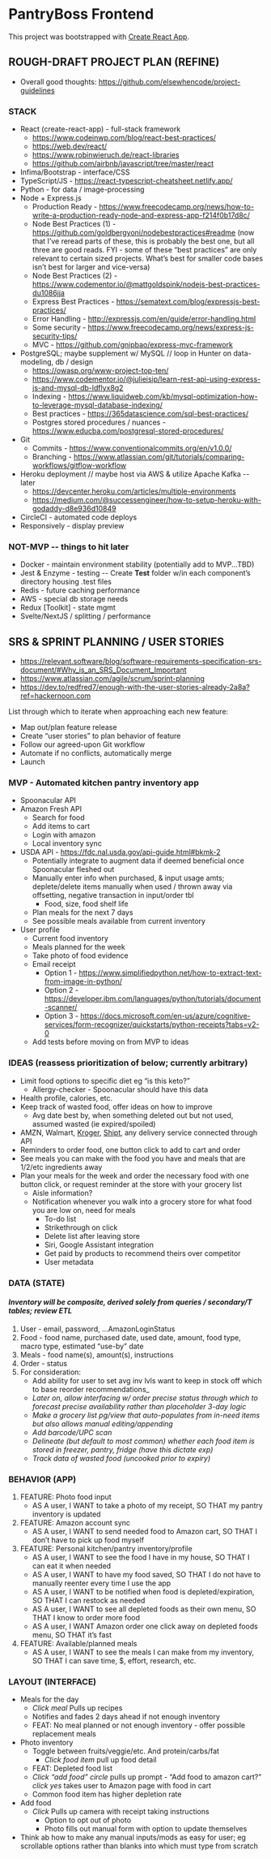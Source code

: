 # PantryBoss Frontend

This project was bootstrapped with [Create React App](https://github.com/facebook/create-react-app).

## ROUGH-DRAFT PROJECT PLAN (REFINE)

* Overall good thoughts: https://github.com/elsewhencode/project-guidelines

### STACK
- React (create-react-app) - full-stack framework
  * https://www.codeinwp.com/blog/react-best-practices/
  * https://web.dev/react/
  * https://www.robinwieruch.de/react-libraries
  * https://github.com/airbnb/javascript/tree/master/react
- Infima/Bootstrap - interface/CSS
- TypeScript/JS - https://react-typescript-cheatsheet.netlify.app/
- Python - for data / image-processing
- Node + Express.js
  * Production Ready - https://www.freecodecamp.org/news/how-to-write-a-production-ready-node-and-express-app-f214f0b17d8c/ 
  * Node Best Practices (1) - https://github.com/goldbergyoni/nodebestpractices#readme (now that I’ve reread parts of these, this is probably the best one, but all three are good reads. FYI - some of these “best practices” are only relevant to certain sized projects. What’s best for smaller code bases isn’t best for larger and vice-versa)
  * Node Best Practices (2) - https://www.codementor.io/@mattgoldspink/nodejs-best-practices-du1086jja
  * Express Best Practices - https://sematext.com/blog/expressjs-best-practices/
  * Error Handling - http://expressjs.com/en/guide/error-handling.html
  * Some security - https://www.freecodecamp.org/news/express-js-security-tips/
  * MVC - https://github.com/gnipbao/express-mvc-framework
- PostgreSQL; maybe supplement w/ MySQL // loop in Hunter on data-modeling, db / design
  * https://owasp.org/www-project-top-ten/
  * https://www.codementor.io/@julieisip/learn-rest-api-using-express-js-and-mysql-db-ldflyx8g2
  * Indexing - https://www.liquidweb.com/kb/mysql-optimization-how-to-leverage-mysql-database-indexing/ 
  * Best practices - https://365datascience.com/sql-best-practices/
  * Postgres stored procedures / nuances - https://www.educba.com/postgresql-stored-procedures/
- Git
  * Commits - https://www.conventionalcommits.org/en/v1.0.0/ 
  * Branching - https://www.atlassian.com/git/tutorials/comparing-workflows/gitflow-workflow 
- Heroku deployment // maybe host via AWS & utilize Apache Kafka -- later
  * https://devcenter.heroku.com/articles/multiple-environments
  * https://medium.com/@successengineer/how-to-setup-heroku-with-godaddy-d8e936d10849 
- CircleCI - automated code deploys
- Responsively - display preview

### NOT-MVP -- things to hit later
- Docker - maintain environment stability (potentially add to MVP...TBD)
- Jest & Enzyme - testing -- Create __Test__ folder w/in each component’s directory housing .test files
- Redis - future caching performance
- AWS - special db storage needs
- Redux [Toolkit] - state mgmt
- Svelte/NextJS / splitting / performance

## SRS & SPRINT PLANNING / USER STORIES
* https://relevant.software/blog/software-requirements-specification-srs-document/#Why_is_an_SRS_Document_Important
* https://www.atlassian.com/agile/scrum/sprint-planning
* https://dev.to/redfred7/enough-with-the-user-stories-already-2a8a?ref=hackernoon.com

List through which to iterate when approaching each new feature:
- Map out/plan feature release
- Create “user stories” to plan behavior of feature
- Follow our agreed-upon Git workflow
- Automate if no conflicts, automatically merge
- Launch

### MVP - Automated kitchen pantry inventory app
- Spoonacular API
- Amazon Fresh API
  * Search for food
  * Add items to cart
  * Login with amazon
  * Local inventory sync
- USDA API - https://fdc.nal.usda.gov/api-guide.html#bkmk-2 
  * Potentially integrate to augment data if deemed beneficial once Spoonacular fleshed out
  * Manually enter info when purchased, & input usage amts; deplete/delete items manually when used / thrown away via offsetting, negative transaction in input/order tbl
    * Food, size, food shelf life
  * Plan meals for the next 7 days
  * See possible meals available from current inventory
- User profile
  * Current food inventory
  * Meals planned for the week
  * Take photo of food evidence
  * Email receipt
    * Option 1 - https://www.simplifiedpython.net/how-to-extract-text-from-image-in-python/
    * Option 2 - https://developer.ibm.com/languages/python/tutorials/document-scanner/
    * Option 3 - https://docs.microsoft.com/en-us/azure/cognitive-services/form-recognizer/quickstarts/python-receipts?tabs=v2-0
  * Add tests before moving on from MVP to ideas
### IDEAS (reassess prioritization of below; currently arbitrary)
- Limit food options to specific diet eg “is this keto?”
  * Allergy-checker - Spoonacular should have this data
- Health profile, calories, etc.
- Keep track of wasted food, offer ideas on how to improve
  * Avg date best by, when something deleted out but not used, assumed wasted (ie expired/spoiled)
- AMZN, Walmart, [Kroger](https://developer.kroger.com/), [Shipt](https://staging-envoy.shipt.com/#section/Overview), any delivery service connected through API
- Reminders to order food, one button click to add to cart and order
- See meals you can make with the food you have and meals that are 1/2/etc ingredients away
- Plan your meals for the week and order the necessary food with one button click, or request reminder at the store with your grocery list
  * Aisle information?
  * Notification whenever you walk into a grocery store for what food you are low on, need for meals
    * To-do list
    * Strikethrough on click
    * Delete list after leaving store
    * Siri, Google Assistant integration
    * Get paid by products to recommend theirs over competitor
    * User metadata

### DATA (STATE)
#### _Inventory will be composite, derived solely from queries / secondary/T tables; review ETL_
1. User - email, password, ...AmazonLoginStatus
2. Food - food name, purchased date, used date, amount, food type, macro type, estimated “use-by” date
3. Meals - food name(s), amount(s), instructions
4. Order - status
5. For consideration:
   * Add ability for user to set avg inv lvls want to keep in stock off which to base reorder recommendations_
   * _Later on, allow interfacing w/ order precise status through which to forecast precise availability rather than placeholder 3-day logic_
   * _Make a grocery list pg/view that auto-populates from in-need items but also allows manual editing/appending_
   * _Add barcode/UPC scan_
   * _Delineate (but default to most common) whether each food item is stored in freezer, pantry, fridge (have this dictate exp)_
   * _Track data of wasted food (uncooked prior to expiry)_

### BEHAVIOR (APP)
1. FEATURE: Photo food input
   * AS A user, I WANT to take a photo of my receipt, SO THAT my pantry inventory is updated
2. FEATURE: Amazon account sync
   * AS A user, I WANT to send needed food to Amazon cart, SO THAT I don’t have to pick up food myself
3. FEATURE: Personal kitchen/pantry inventory/profile
   * AS A user, I WANT to see the food I have in my house, SO THAT I can eat it when needed
   * AS A user, I WANT to have my food saved, SO THAT I do not have to manually reenter every time I use the app
   * AS A user, I WANT to be notified when food is depleted/expiration, SO THAT I can restock as needed
   * AS A user, I WANT to see all depleted foods as their own menu, SO THAT I know to order more food
   * AS A user, I WANT Amazon order one click away on depleted foods menu, SO THAT it’s fast
4. FEATURE: Available/planned meals
   * AS A user, I WANT to see the meals I can make from my inventory, SO THAT I can save time, $, effort, research, etc.
### LAYOUT (INTERFACE)
- Meals for the day
  * *Click meal* Pulls up recipes
  * Notifies and fades 2 days ahead if not enough inventory
  * FEAT: No meal planned or not enough inventory - offer possible replacement meals
- Photo inventory
  * Toggle between fruits/veggie/etc. And protein/carbs/fat
    * *Click food item* pull up food detail
  * FEAT: Depleted food list
  * *Click “add food” circle* pulls up prompt - “Add food to amazon cart?” *click yes* takes user to Amazon page with food in cart
  * Common food item has higher depletion rate
- Add food
  * *Click* Pulls up camera with receipt taking instructions
    * Option to opt out of photo
    * Photo fills out manual form with option to update themselves
- Think ab how to make any manual inputs/mods as easy for user; eg scrollable options rather than blanks into which must type from scratch
